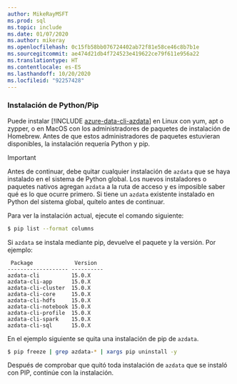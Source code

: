 ```yaml
---
author: MikeRayMSFT
ms.prod: sql
ms.topic: include
ms.date: 01/07/2020
ms.author: mikeray
ms.openlocfilehash: 0c15fb58bb076724402ab72f81e58ce46c8b7b1e
ms.sourcegitcommit: ae474d21db4f724523e419622ce79f611e956a22
ms.translationtype: HT
ms.contentlocale: es-ES
ms.lasthandoff: 10/20/2020
ms.locfileid: "92257428"
---
```

### <a name="pythonpip-installation"></a>Instalación de Python/Pip

Puede instalar [!INCLUDE [azure-data-cli-azdata](../includes/azure-data-cli-azdata.md)] en Linux con yum, apt o zypper, o en MacOS con los administradores de paquetes de instalación de Homebrew. Antes de que estos administradores de paquetes estuvieran disponibles, la instalación requería Python y pip.

>[!IMPORTANT]
>Antes de continuar, debe quitar cualquier instalación de `azdata` que se haya instalado en el sistema de Python global. Los nuevos instaladores o paquetes nativos agregan `azdata` a la ruta de acceso y es imposible saber qué es lo que ocurre primero.
Si tiene un `azdata` existente instalado en Python del sistema global, quítelo antes de continuar.

Para ver la instalación actual, ejecute el comando siguiente:

```bash
$ pip list --format columns
```

Si `azdata` se instala mediante pip, devuelve el paquete y la versión. Por ejemplo:

```
 Package             Version
------------------- ----------
azdata-cli          15.0.X
azdata-cli-app      15.0.X
azdata-cli-cluster  15.0.X
azdata-cli-core     15.0.X
azdata-cli-hdfs     15.0.X
azdata-cli-notebook 15.0.X
azdata-cli-profile  15.0.X
azdata-cli-spark    15.0.X
azdata-cli-sql      15.0.X
```

En el ejemplo siguiente se quita una instalación de pip de `azdata`.

```bash
$ pip freeze | grep azdata-* | xargs pip uninstall -y
```

Después de comprobar que quitó toda instalación de `azdata` que se instaló con PIP, continúe con la instalación.